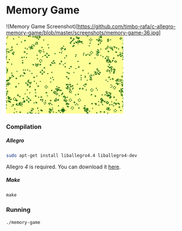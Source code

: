 # Memory Game

!(Memory Game Screenshot)[https://github.com/timbo-rafa/c-allegro-memory-game/blob/master/screenshots/memory-game-36.jpg]
![aaa](https://github.com/timbo-rafa/c-allegro-game-life/blob/master/screenshots/game-life-large-scale-w320.gif?raw=true)

### Compilation

##### Allegro

```bash
sudo apt-get install liballegro4.4 liballegro4-dev
```

Allegro *4* is required. You can download it [here](https://liballeg.org/old.html).

##### Make

```
make
```

### Running
```
./memory-game
```
